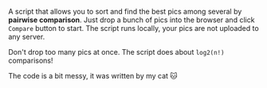 A script that allows you to sort and find the best pics among several by **pairwise comparison**. Just drop a bunch of pics into the browser and click `Compare` button to start. The script runs locally, your pics are not uploaded to any server.

Don't drop too many pics at once. The script does about `log2(n!)` comparisons!

The code is a bit messy, it was written by my cat 🐱